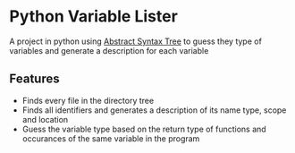 # Python Variable Lister
A project in python using [Abstract Syntax Tree](https://docs.python.org/3/library/ast.html) to guess they type of variables and generate a description for each variable

## Features
- Finds every file in the directory tree
- Finds all identifiers and generates a description of its name type, scope and location
- Guess the variable type based on the return type of functions and occurances of the same variable in the program
